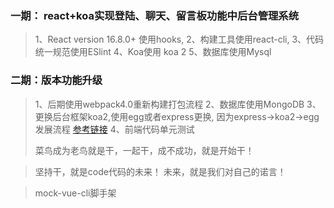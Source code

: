 ### 一期： react+koa实现登陆、聊天、留言板功能中后台管理系统
> 1、React version 16.8.0+ 使用hooks, 
> 2、构建工具使用react-cli, 
> 3、代码统一规范使用ESlint
> 4、Koa使用 koa 2
> 5、数据库使用Mysql

### 二期：版本功能升级
> 1、后期使用webpack4.0重新构建打包流程
> 2、数据库使用MongoDB
> 3、更换后台框架koa2,使用egg或者express更换, 因为express->koa2->egg发展流程  [参考链接](https://www.jianshu.com/p/0e0cb495901f)
> 4、前端代码单元测试
> 
>菜鸟成为老鸟就是干，一起干，成不成功，就是开始干！  

>坚持干，就是code代码的未来！
>未来，就是我们对自己的诺言！

> mock-vue-cli脚手架

